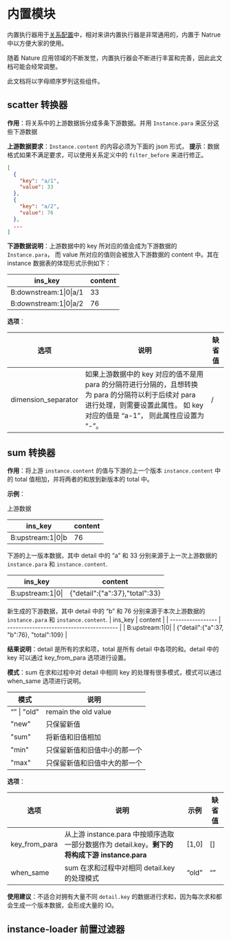 # 内置模块

内置执行器用于[关系配置](relation.md)中，相对来讲内置执行器是非常通用的，内置于 Natrue 中以方便大家的使用。

随着 Nature 应用领域的不断发觉，内置执行器会不断进行丰富和完善，因此此文档可能会经常调整。

此文档将以字母顺序罗列这些组件。

## scatter 转换器

**作用**：将关系中的上游数据拆分成多条下游数据。并用 `Instance.para` 来区分这些下游数据

**上游数据要求**：`Instance.content` 的内容必须为下面的 json 形式， **提示**：数据格式如果不满足要求，可以使用关系定义中的 `filter_before` 来进行修正。

```json
[
  {
    "key": "a/1",
    "value": 33
  },
  {
    "key": "a/2",
    "value": 76
  },
  ...
]
```

**下游数据说明**：上游数据中的 key 所对应的值会成为下游数据的 `Instance.para`， 而 value 所对应的值则会被放入下游数据的 content 中。其在 instance 数据表的体现形式示例如下：

| ins_key                | content |
| ---------------------- | ------- |
| B:downstream:1\|0\|a/1 | 33      |
| B:downstream:1\|0\|a/2 | 76      |

**选项**：

| 选项                | 说明                                                         | 缺省值 |
| ------------------- | ------------------------------------------------------------ | ------ |
| dimension_separator | 如果上游数据中的 key 对应的值不是用 para 的分隔符进行分隔的，且想转换为 para 的分隔符以利于后续对 para 进行处理，则需要设置此属性。 如 key 对应的值是 “a-1”， 则此属性应设置为 “-”。 | /      |

## sum 转换器

**作用**：将上游 `instance.content` 的值与下游的上一个版本 `instance.content` 中的 total 值相加，并将两者的和放到新版本的 total 中。

**示例**：

上游数据

| ins_key            | content |
| ------------------ | ------- |
| B:upstream:1\|0\|b | 76      |

下游的上一版本数据，其中 detail 中的 “a” 和 33 分别来源于上一次上游数据的 `instance.para` 和 `instance.content`. 

| ins_key           | content                        |
| ----------------- | ------------------------------ |
| B:upstream:1\|0\| | {"detail":{"a":37},"total":33} |

新生成的下游数据，其中 detail 中的 “b” 和 76 分别来源于本次上游数据的 `instance.para` 和 `instance.content`. 
| ins_key           | content                                  |
| ----------------- | ---------------------------------------- |
| B:upstream:1\|0\| | {"detail":{"a":37, "b":76}, "total":109} |

**结果说明**：detail 是所有的求和项，total 是所有 detail 中各项的和。detail 中的 key 可以通过 key_from_para 选项进行设置。

**模式**：sum 在求和过程中对 detail 中相同 key 的处理有很多模式，模式可以通过 when_same 选项进行说明。

| 模式        | 说明                         |
| ----------- | ---------------------------- |
| “” \| "old" | remain the old value         |
| "new"       | 只保留新值                   |
| "sum"       | 将新值和旧值相加             |
| "min"       | 只保留新值和旧值中小的那一个 |
| "max"       | 只保留新值和旧值中大的那一个 |

**选项**：

| 选项          | 说明                                                         | 示例  | 缺省值 |
| ------------- | ------------------------------------------------------------ | ----- | ------ |
| key_from_para | 从上游 instance.para 中按顺序选取一部分数据作为 detail.key。**剩下的将构成下游 instance.para** | [1,0] | []     |
| when_same     | sum 在求和过程中对相同 detail.key 的处理模式                 | “old” | “”     |

**使用建议**：不适合对拥有大量不同 `detail.key` 的数据进行求和，因为每次求和都会生成一个版本数据，会形成大量的 IO。

## instance-loader 前置过滤器